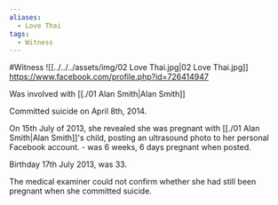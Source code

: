 ```yaml
---
aliases:
  - Love Thai
tags:
  - Witness
---
```


#Witness 
![[../../../assets/img/02 Love Thai.jpg|02 Love Thai.jpg]]
https://www.facebook.com/profile.php?id=726414947


Was involved with [[./01 Alan Smith|Alan Smith]]

Committed suicide on April 8th, 2014.

On 15th July of 2013, she revealed she was pregnant with [[./01 Alan Smith|Alan Smith]]'s child, posting an ultrasound photo to her personal Facebook account. - was 6 weeks, 6 days pregnant when posted.

Birthday 17th July 2013, was 33.


The medical examiner could not confirm whether she had still been pregnant when she committed suicide.



```smart-connections
```

